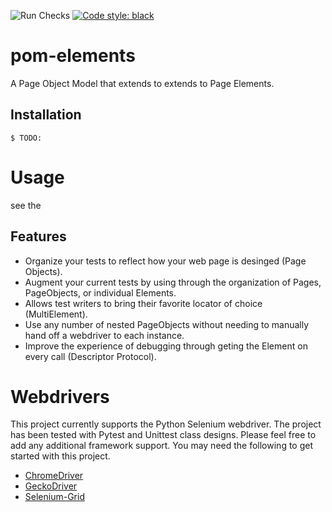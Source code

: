 ![Run Checks](https://github.com/nickbeaird/pom-elements/workflows/Run%20Checks/badge.svg?branch=master)
[![Code style: black](https://img.shields.io/badge/code%20style-black-000000.svg)](https://github.com/psf/black)

# pom-elements

A Page Object Model that extends to extends to Page Elements.

## Installation

    $ TODO:

# Usage

see the

## Features

- Organize your tests to reflect how your web page is desinged (Page Objects).
- Augment your current tests by using through the organization of Pages, PageObjects, or individual Elements.
- Allows test writers to bring their favorite locator of choice (MultiElement).
- Use any number of nested PageObjects without needing to manually hand off a webdriver to each instance.
- Improve the experience of debugging through geting the Element on every call (Descriptor Protocol).

# Webdrivers

This project currently supports the Python Selenium webdriver. The project has
been tested with Pytest and Unittest class designs. Please feel free to add any additional
framework support. You may need the following to get started with this project.

- [ChromeDriver](https://chromedriver.chromium.org/)
- [GeckoDriver](https://github.com/mozilla/geckodriver/releases)
- [Selenium-Grid](https://www.selenium.dev/documentation/en/grid/)
